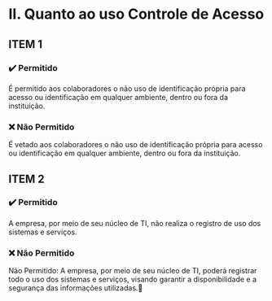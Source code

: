 # II. Quanto ao uso Controle de Acesso

## ITEM 1

### ✔️️ Permitido
É permitido aos colaboradores o não uso de identificação própria para acesso ou identificação em qualquer ambiente, dentro ou fora da instituição.

### ❌ Não Permitido
É vetado aos colaboradores o não uso de identificação própria para acesso ou identificação em qualquer ambiente, dentro ou fora da instituição.

## ITEM 2

### ✔️️ Permitido
A empresa, por meio de seu núcleo de TI, não realiza o registro de uso dos sistemas e serviços.

### ❌ Não Permitido
Não Permitido: A empresa, por meio de seu núcleo de TI, poderá registrar todo o uso dos sistemas e serviços, visando garantir a disponibilidade e a segurança das informações utilizadas.